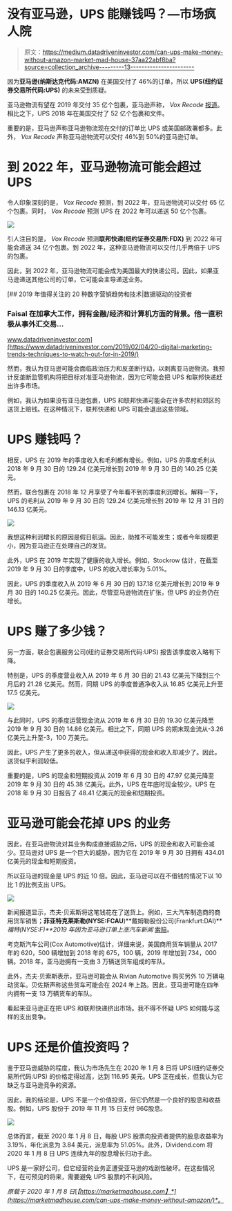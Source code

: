 # 没有亚马逊，UPS 能赚钱吗？—市场疯人院

> 原文：<https://medium.datadriveninvestor.com/can-ups-make-money-without-amazon-market-mad-house-37aa22abf8ba?source=collection_archive---------13----------------------->

因为**亚马逊(纳斯达克代码:AMZN)** 在美国交付了 46%的订单，所以 **UPS(纽约证券交易所代码:UPS)** 的未来受到质疑。

亚马逊物流有望在 2019 年交付 35 亿个包裹，亚马逊声称， *Vox Recode* [报道](https://www.vox.com/recode/2019/12/19/21029932/amazon-logistics-delivery-network-fedex-ups-usps)。相比之下，UPS 2018 年在美国交付了 52 亿个包裹和文件。

重要的是，亚马逊声称亚马逊物流现在交付的订单比 UPS 或美国邮政署​都多。此外， *Vox Recode* 声称亚马逊物流可以交付 46%到 50%的亚马逊订单。

# 到 2022 年，亚马逊物流可能会超过 UPS

令人印象深刻的是， *Vox Recode* 预测，到 2022 年，亚马逊物流可以交付 65 亿个包裹。同时， *Vox Recode* 预测 UPS 在 2022 年可以递送 50 亿个包裹。

![](img/e85aeefed608ae27fbef8ad67af7e0e0.png)

引人注目的是， *Vox Recode* 预测**联邦快递(纽约证券交易所:FDX)** 到 2022 年可能会递送 34 亿个包裹。到 2022 年，这种亚马逊物流可以交付几乎两倍于 UPS 的包裹。

因此，到 2022 年，亚马逊物流可能会成为美国最大的快递公司。因此，如果亚马逊递送其他公司的订单，它可能会主导递送业务。

[](https://www.datadriveninvestor.com/2019/02/04/20-digital-marketing-trends-techniques-to-watch-out-for-in-2019/) [## 2019 年值得关注的 20 种数字营销趋势和技术|数据驱动的投资者

### Faisal 在加拿大工作，拥有金融/经济和计算机方面的背景。他一直积极从事外汇交易…

www.datadriveninvestor.com](https://www.datadriveninvestor.com/2019/02/04/20-digital-marketing-trends-techniques-to-watch-out-for-in-2019/) 

然而，我认为亚马逊可能会面临政治压力和反垄断行动，以剥离亚马逊物流。我预计反垄断监管机构将把目标对准亚马逊物流，因为它可能会把 UPS 和联邦快递赶出许多市场。

例如，我认为如果没有亚马逊包裹，UPS 和联邦快递可能会在许多农村和郊区的送货上赔钱。在这种情况下，联邦快递和 UPS 可能会退出这些领域。

# UPS 赚钱吗？

相反，UPS 在 2019 年的季度收入和毛利都有增长。例如，UPS 的季度毛利从 2018 年 9 月 30 日的 129.24 亿美元增长到 2019 年 9 月 30 日的 140.25 亿美元。

然而，联合包裹在 2018 年 12 月享受了今年看不到的季度利润增长。解释一下，UPS 的毛利从 2019 年 9 月 30 日的 129.24 亿美元增长到 2019 年 12 月 31 日的 146.13 亿美元。

![](img/d68ac0d065be71f9069702a6c98bf719.png)

我想这种利润增长的原因是假日航运。因此，助推不可能发生；或者今年规模更小，因为亚马逊正在处理自己的发货。

此外，UPS 在 2019 年实现了健康的收入增长。例如，Stockrow 估计，在截至 2019 年 9 月 30 日的季度中，UPS 的收入增长率为 5.01%。

因此，UPS 的季度收入从 2019 年 6 月 30 日的 137.18 亿美元增长到 2019 年 9 月 30 日的 140.25 亿美元。因此，尽管亚马逊物流在扩张，但 UPS 的业务仍在增长。

# UPS 赚了多少钱？

另一方面，联合包裹服务公司(纽约证券交易所代码:UPS) 报告该季度收入略有下降。

特别是，UPS 的季度营业收入从 2019 年 6 月 30 日的 21.43 亿美元下降到三个月后的 21.28 亿美元。然而，同期 UPS 的季度普通净收入从 16.85 亿美元上升至 17.5 亿美元。

![](img/cc1a4f28d4b56fe13f9a25cd2432c8c3.png)

与此同时，UPS 的季度运营现金流从 2019 年 6 月 30 日的 19.30 亿美元降至 2019 年 9 月 30 日的 14.86 亿美元。相比之下，同期 UPS 的期末现金流从-3.26 亿美元上升至-3，100 万美元。

因此，UPS 产生了更多的收入，但从递送中获得的现金和收入却减少了。因此，送货似乎利润较低。

重要的是，UPS 的现金和短期投资从 2019 年 6 月 30 日的 47.97 亿美元降至 2019 年 9 月 30 日的 45.38 亿美元。此外，UPS 在年底时现金较少。UPS 在 2018 年 9 月 30 日报告了 48.41 亿美元的现金和短期投资。

# 亚马逊可能会花掉 UPS 的业务

因此，在亚马逊物流对其业务构成直接威胁之际，UPS 的现金和收入可能会减少。亚马逊对 UPS 是一个巨大的威胁，因为它在 2019 年 9 月 30 日拥有 434.01 亿美元的现金和短期投资。

所以亚马逊的现金是 UPS 的近 10 倍。因此，亚马逊可以在不借钱的情况下以 10 比 1 的比例支出 UPS。

![](img/63069ab1162b8baa2354cc76629e27d3.png)

新闻报道显示，杰夫·贝索斯将这笔钱花在了送货上。例如，三大汽车制造商的商用货车销售；**菲亚特克莱斯勒(NYSE:FCAU**)**戴姆勒股份公司(Frankfurt:DAI)****福特(NYSE:F)**2019 年因为亚马逊订单上涨*汽车新闻* [索赔](https://www.autonews.com/sales/amazons-van-buying-spree-delivers-gift-auto-industry)。

考克斯汽车公司(Cox Automotive)估计，详细来说，美国商用货车销量从 2017 年的 620，500 辆增加到 2018 年的 675，100 辆，2019 年增加到 734，000 辆。2018 年，亚马逊拥有一支由 3 万辆送货车组成的车队。

此外，杰夫·贝索斯表示，亚马逊可能会从 Rivian Automotive 购买另外 10 万辆电动货车。贝佐斯声称这些货车可能会在 2024 年上路。因此，亚马逊可能在四年内拥有一支 13 万辆货车的车队。

看起来亚马逊正在把 UPS 和联邦快递挤出市场。我不得不怀疑 UPS 如何能与这样的支出竞争。

# UPS 还是价值投资吗？

鉴于亚马逊威胁的程度，我认为市场先生在 2020 年 1 月 8 日将 UPS(纽约证券交易所代码:UPS) 的价格定得过高，达到 116.95 美元。UPS 正在成长，但我认为它缺乏与亚马逊竞争的资源。

因此，我的结论是，UPS 不是一个价值投资，但它仍然是一个良好的股息和收益股。例如，UPS 股份于 2019 年 11 月 15 日支付 96₵股息。

![](img/82b188ecfcd7a05fe102e049149ef774.png)

总体而言，截至 2020 年 1 月 8 日，每股 UPS 股票向投资者提供的股息收益率为 3.19%，年化派息为 3.84 美元，派息率为 51.05%。此外，Dividend.com 将 2020 年 1 月 8 日 UPS 连续九年的股息增长归功于此。

UPS 是一家好公司，但它经营的业务正遭受亚马逊的戏剧性破坏。在这些情况下，在可预见的将来，需要避免 UPS 股票的不利风险。

*原载于 2020 年 1 月 8 日*[*【https://marketmadhouse.com】*](https://marketmadhouse.com/can-ups-make-money-without-amazon/)*。*